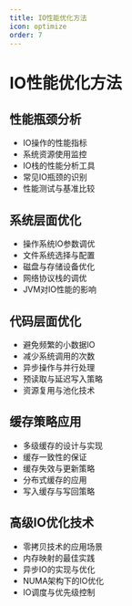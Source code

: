 ```yaml
---
title: IO性能优化方法
icon: optimize
order: 7
---
```


# IO性能优化方法

## 性能瓶颈分析

- IO操作的性能指标
- 系统资源使用监控
- IO栈的性能分析工具
- 常见IO瓶颈的识别
- 性能测试与基准比较

## 系统层面优化

- 操作系统IO参数调优
- 文件系统选择与配置
- 磁盘与存储设备优化
- 网络协议栈的调优
- JVM对IO性能的影响

## 代码层面优化

- 避免频繁的小数据IO
- 减少系统调用的次数
- 异步操作与并行处理
- 预读取与延迟写入策略
- 资源复用与池化技术

## 缓存策略应用

- 多级缓存的设计与实现
- 缓存一致性的保证
- 缓存失效与更新策略
- 分布式缓存的应用
- 写入缓存与写回策略

## 高级IO优化技术

- 零拷贝技术的应用场景
- 内存映射的最佳实践
- 异步IO的实现与优化
- NUMA架构下的IO优化
- IO调度与优先级控制
